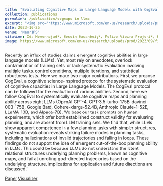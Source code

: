 ```yaml
---
title: "Evaluating Cognitive Maps in Large Language Models with CogEval: No Emergent Planning"
collection: publications
permalink: /publication/cogmaps-in-llms
excerpt: "<img src='https://www.microsoft.com/en-us/research/uploads/prod/2023/09/fig1_a-1.png' style='display:block; margin:auto;'><br/>We propose CogEval, a cognitive science-inspired protocol for the systematic evaluation of cognitive capacities in Large Language Models. The CogEval protocol can be followed for the evaluation of various abilities. And systematically evaluate cognitive maps and planning ability across eight LLMs. We base our task prompts on human experiments, which offer both established construct validity for evaluating planning, and are absent from LLM training sets. We find that, while LLMs show apparent competence in a few planning tasks with simpler structures, systematic evaluation reveals striking failure modes in planning tasks, including hallucinations of invalid trajectories and falling in loops."
date: 2023-10-25
venue: 'NeurIPS'
citation: Ida Momennejad*, Hosein Hasanbeig*, Felipe Vieira Frujeri*, Hiteshi Sharma, Robert Ness, Nebojsa Jojic, Hamid Palangi, Jonathan Larson
image: https://www.microsoft.com/en-us/research/uploads/prod/2023/09/fig1_a-1.png
---
```

Recently an influx of studies claims emergent cognitive abilities in large language models (LLMs). Yet, most rely on anecdotes, overlook contamination of training sets, or lack systematic Evaluation involving multiple tasks, control conditions, multiple iterations, and statistical robustness tests. Here we make two major contributions. First, we propose CogEval, a cognitive science-inspired protocol for the systematic evaluation of cognitive capacities in Large Language Models. The CogEval protocol can be followed for the evaluation of various abilities. Second, here we follow CogEval to systematically evaluate cognitive maps and planning ability across eight LLMs (OpenAI GPT-4, GPT-3.5-turbo-175B, davinci-003-175B, Google Bard, Cohere-xlarge-52.4B, Anthropic Claude-1-52B, LLaMA-13B, and Alpaca-7B). We base our task prompts on human experiments, which offer both established construct validity for evaluating planning, and are absent from LLM training sets. We find that, while LLMs show apparent competence in a few planning tasks with simpler structures, systematic evaluation reveals striking failure modes in planning tasks, including hallucinations of invalid trajectories and falling in loops. These findings do not support the idea of emergent out-of-the-box planning ability in LLMs. This could be because LLMs do not understand the latent relational structures underlying planning problems, known as cognitive maps, and fail at unrolling goal-directed trajectories based on the underlying structure. Implications for application and future directions are discussed.'

[Paper](https://arxiv.org/abs/2309.15129)
[Visualizer](https://cogeval.github.io/cogmaps/)